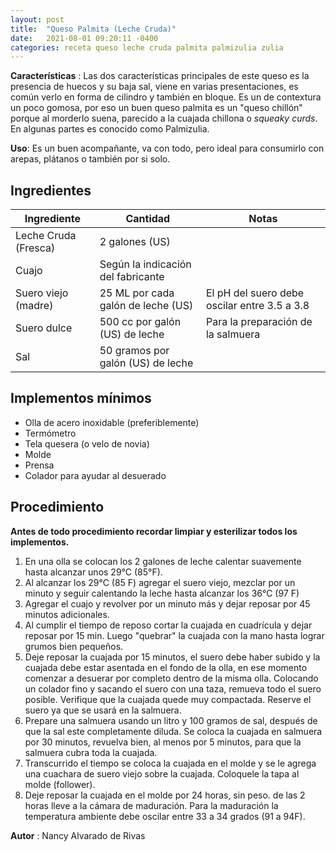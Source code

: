 ```yaml
---
layout: post
title:  "Queso Palmita (Leche Cruda)"
date:   2021-08-01 09:20:11 -0400
categories: receta queso leche cruda palmita palmizulia zulia
---
```


**Características** : Las dos características principales de este queso es la presencia de huecos y su baja sal, viene en varias presentaciones, es común verlo en forma de cilindro y también en bloque. Es un de contextura un poco gomosa, por eso un buen queso palmita es un "queso chillón" porque al morderlo suena, parecido a la cuajada chillona o _squeaky curds_. En algunas partes es conocido como Palmizulia.

**Uso**: Es un buen acompañante, va con todo, pero ideal para consumirlo con arepas, plátanos o también por si solo.

## Ingredientes

Ingrediente | Cantidad | Notas
------------| ---------| -----
Leche Cruda (Fresca) | 2 galones (US) |
Cuajo | Según la indicación del fabricante | 
Suero viejo (madre) | 25 ML por cada galón de leche (US) | El pH del suero debe oscilar entre 3.5 a 3.8 
Suero dulce | 500 cc por galón (US) de leche | Para la preparación de la salmuera
Sal | 50 gramos por galón (US) de leche | 

## Implementos mínimos

- Olla de acero inoxidable (preferiblemente)
- Termómetro
- Tela quesera (o velo de novia)
- Molde
- Prensa
- Colador para ayudar al desuerado

## Procedimiento

**Antes de todo procedimiento recordar limpiar y esterilizar todos los implementos.**

1. En una olla se colocan los 2 galones de leche calentar suavemente hasta alcanzar unos 29°C (85°F). 
2. Al alcanzar los 29°C (85 F) agregar el suero viejo, mezclar por un minuto y seguir calentando la leche hasta alcanzar los 36°C (97 F)
3. Agregar el cuajo y revolver por un minuto más y dejar reposar por 45 minutos adicionales. 
4. Al cumplir el tiempo de reposo cortar la cuajada en cuadrícula y dejar reposar por 15 min. Luego "quebrar" la cuajada con la mano hasta lograr grumos bien pequeños.
5. Deje reposar la cuajada por 15 minutos, el suero debe haber subido y la cuajada debe estar asentada en el fondo de la olla, en ese momento comenzar a desuerar por completo dentro de la misma olla. Colocando un colador fino y sacando el suero con una taza, remueva todo el suero posible. Verifique que la cuajada quede muy compactada. Reserve el suero ya que se usará en la salmuera.
6. Prepare una salmuera usando un litro y 100 gramos de sal, después de que la sal este completamente diluda. Se coloca la cuajada en salmuera por 30 minutos, revuelva bien, al menos por 5 minutos, para que la salmuera cubra toda la cuajada.
7. Transcurrido el tiempo se coloca la cuajada en el molde y se le agrega una cuachara de suero viejo sobre la cuajada. Coloquele la tapa al molde (follower).
10. Deje reposar la cuajada en el molde por 24 horas, sin peso. de las 2 horas lleve a la cámara de maduración. Para la maduración la temperatura ambiente debe oscilar entre 33 a 34 grados (91 a 94F).

**Autor** : Nancy Alvarado de Rivas